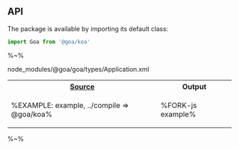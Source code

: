 ## API

The package is available by importing its default class:

```js
import Goa from '@goa/koa'
```

%~%

<method level="3" name="Application.constructor">node_modules/@goa/goa/types/Application.xml</method>

<table>
<tr><th><a href="example/index.js">Source</a></th><th>Output</th></tr>
<!-- block-start -->
<tr><td>

%EXAMPLE: example, ../compile => @goa/koa%
</td>
<td>

%FORK-js example%
</td></tr>
</table>

%~%